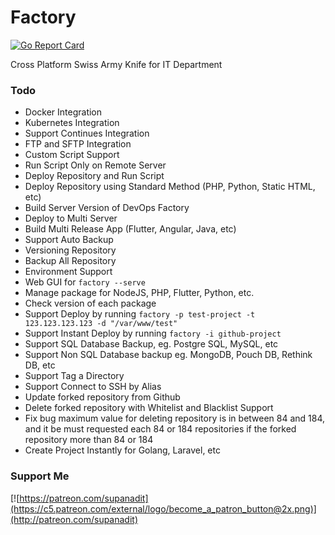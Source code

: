 # Factory

[![Go Report Card](https://goreportcard.com/badge/github.com/supanadit/factory)](https://goreportcard.com/report/github.com/supanadit/factory)

Cross Platform Swiss Army Knife for IT Department

### Todo
- Docker Integration
- Kubernetes Integration
- Support Continues Integration
- FTP and SFTP Integration
- Custom Script Support
- Run Script Only on Remote Server
- Deploy Repository and Run Script
- Deploy Repository using Standard Method (PHP, Python, Static HTML, etc)
- Build Server Version of DevOps Factory
- Deploy to Multi Server
- Build Multi Release App (Flutter, Angular, Java, etc)
- Support Auto Backup
- Versioning Repository
- Backup All Repository
- Environment Support
- Web GUI for `factory --serve`
- Manage package for NodeJS, PHP, Flutter, Python, etc.
- Check version of each package
- Support Deploy by running `factory -p test-project -t 123.123.123.123 -d "/var/www/test"`
- Support Instant Deploy by running `factory -i github-project`
- Support SQL Database Backup, eg. Postgre SQL, MySQL, etc
- Support Non SQL Database backup eg. MongoDB, Pouch DB, Rethink DB, etc
- Support Tag a Directory
- Support Connect to SSH by Alias
- Update forked repository from Github
- Delete forked repository with Whitelist and Blacklist Support
- Fix bug maximum value for deleting repository is in between 84 and 184, and it be must requested each 84 or 184 repositories if the forked repository more than 84 or 184
- Create Project Instantly for Golang, Laravel, etc

### Support Me
[![https://patreon.com/supanadit](https://c5.patreon.com/external/logo/become_a_patron_button@2x.png)](http://patreon.com/supanadit)
